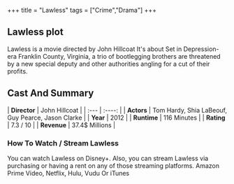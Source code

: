+++
title = "Lawless"
tags = ["Crime","Drama"]
+++
## Lawless plot
Lawless is a movie directed by John Hillcoat It's about Set in Depression-era Franklin County, Virginia, a trio of bootlegging brothers are threatened by a new special deputy and other authorities angling for a cut of their profits.
## Cast And Summary
| **Director**      | John Hillcoat |
    | :---        |    :----:   |
    |  **Actors** | Tom Hardy, Shia LaBeouf, Guy Pearce, Jason Clarke |
    | **Year**   | 2012    |
    |  **Runtime** | 116 Minutes |
    |  **Rating** | 7.3 / 10 | 
    |  **Revenue** | 37.4$ Millions |
### How To Watch / Stream Lawless
You can watch Lawless on Disney+.
Also, you can stream Lawless via purchasing or having a rent on any of those streaming platforms.
Amazon Prime Video, Netflix, Hulu, Vudu Or iTunes